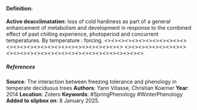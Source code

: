 #### Definition:
**Active deacclimatation**: loss of cold hardiness as part of a general enhancement of metabolism and development in response to the combined effect of past chilling experience, photoperiod and concurrent temperatures. By temperature : forcing.
<><><><><><><><><><><><><><><><><><><><><><><><><><><><><>
<><><><><><><><><><><><><><><><><><><><><><><><><><><><><>
##### References
**Source**: The interaction between freezing tolerance and phenology in temperate deciduous trees
**Authors**: Yann Vitasse, Christian Koerner
**Year**: 2014
**Location**: Zotero
**Keywords**: #SpringPhenology #WinterPhenology 
**Added to slipbox on**: 8 January 2025. 
